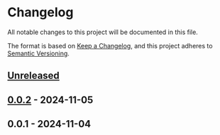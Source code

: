 # Changelog

All notable changes to this project will be documented in this file.

The format is based on [Keep a Changelog](https://keepachangelog.com/en/1.0.0/),
and this project adheres to [Semantic Versioning](https://semver.org/spec/v2.0.0.html).

<a name="unreleased"></a>
## [Unreleased]


<a name="0.0.2"></a>
## [0.0.2] - 2024-11-05

<a name="0.0.1"></a>
## 0.0.1 - 2024-11-04

[Unreleased]: https://github.com/basecodeoy/zai/compare/0.0.2...HEAD
[0.0.2]: https://github.com/basecodeoy/zai/compare/0.0.1...0.0.2
